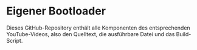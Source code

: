 # Eigener Bootloader

Dieses GitHub-Repository enthält alle Komponenten des entsprechenden YouTube-Videos, also den Quelltext, die ausführbare Datei und das Build-Script.
